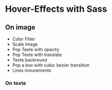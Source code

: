 # Hover-Effects with Sass

## On image

- Color Filter
- Scale Image
- Pop Texte with opacity
- Pop Texte with translate
- Texte backround
- Pop a box with cubic bezier transition
- Lines mouvements

### On texte

